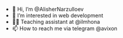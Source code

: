 - 👋 Hi, I’m @AlisherNarzulloev
- 👀 I’m interested in web development
- 👨‍💻 Teaching assistant at @ilmhona
- 📫 How to reach me via telegram @avixon

<!---
AlisherNarzulloev/AlisherNarzulloev is a ✨ special ✨ repository because its `README.md` (this file) appears on your GitHub profile.
You can click the Preview link to take a look at your changes.
--->
